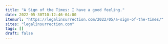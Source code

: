 ```yaml
---
title: "A Sign of the Times: I have a good feeling."
date: 2022-05-30T10:12:46-04:00
itemurl: "https://legalinsurrection.com/2022/05/a-sign-of-the-times/"
sites: "legalinsurrection.com"
tags: []
draft: false
---
```

